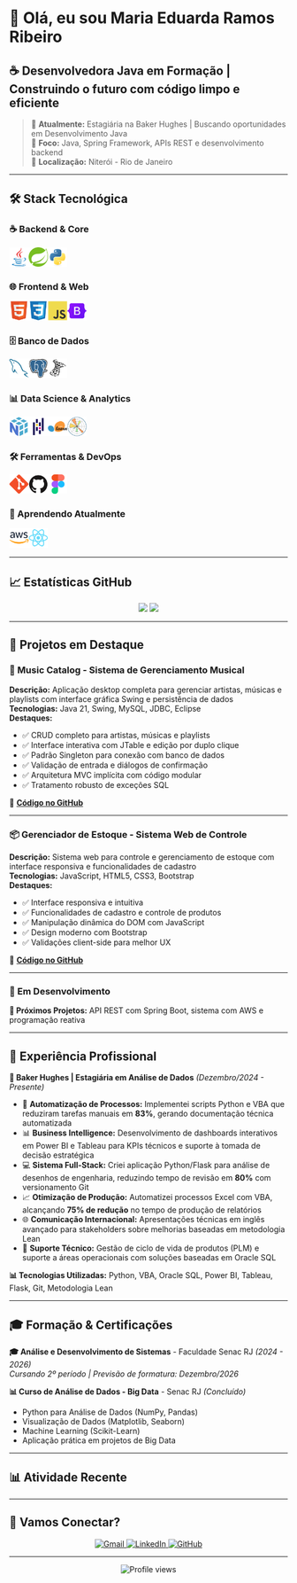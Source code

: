 # 👋 Olá, eu sou Maria Eduarda Ramos Ribeiro

## ☕ Desenvolvedora Java em Formação | Construindo o futuro com código limpo e eficiente

> 💼 **Atualmente:** Estagiária na Baker Hughes | Buscando oportunidades em Desenvolvimento Java  
> 🎯 **Foco:** Java, Spring Framework, APIs REST e desenvolvimento backend  
> 📍 **Localização:** Niterói - Rio de Janeiro

---

## 🛠️ Stack Tecnológica

### ☕ Backend & Core
<img src="./imagens/Java.png" alt="Design do Java" width="35"><img src="./imagens/Spring.png" alt="Design do Spring" width="35"><img src="./imagens/Python.png" alt="Design do Python" width="35">

### 🌐 Frontend & Web
<img src="./imagens/HTML5.png" alt="Design do HTML5" width="35"><img src="./imagens/CSS3.png" alt="Design do CSS3" width="35"><img src="./imagens/JavaScript.png" alt="Design do JavaScript" width="35"><img src="./imagens/Bootstrap.png" alt="Design do Bootstrap" width="35">

### 🗄️ Banco de Dados
<img src="./imagens/MySQL.png" alt="Design do MySql" width="35"><img src="./imagens/PostgresSQL.png" alt="Design do PostgresSql" width="35"><img src="./imagens/Microsoft SQL Server.png" alt="Design do Microsoft SQL Server" width="35">

### 📊 Data Science & Analytics
<img src="./imagens/NumPy.png" alt="Design do NumPy" width="35"><img src="./imagens/Pandas.png" alt="Design do Pandas" width="35"><img src="./imagens/scikit-learn.png" alt="Design do Scikit Learn" width="35"><img src="./imagens/Matplotlib.png" alt="Design do Matplotlib" width="35">

### 🛠️ Ferramentas & DevOps
<img src="./imagens/Git.png" alt="Design do Git" width="35"><img src="./imagens/GitHub.png" alt="Design do GitHub" width="35"><img src="./imagens/Figma.png" alt="Design do projeto no Figma" width="35">

### 🚀 Aprendendo Atualmente
<img src="./imagens/AWS.png" alt="Design do projeto no AWS" width="35"><img src="./imagens/React.png" alt="Design do projeto no React" width="35">

---

## 📈 Estatísticas GitHub

<div align="center">
  <img height="180em" src="https://github-readme-stats.vercel.app/api?username=mariaeramos18&show_icons=true&theme=tokyonight&include_all_commits=true&count_private=true"/>
  <img height="180em" src="https://github-readme-stats.vercel.app/api/top-langs/?username=mariaeramos18&layout=compact&langs_count=7&theme=tokyonight"/>
</div>

---

## 🎯 Projetos em Destaque

### 🎵 Music Catalog - Sistema de Gerenciamento Musical
**Descrição:** Aplicação desktop completa para gerenciar artistas, músicas e playlists com interface gráfica Swing e persistência de dados  
**Tecnologias:** Java 21, Swing, MySQL, JDBC, Eclipse  
**Destaques:** 
- ✅ CRUD completo para artistas, músicas e playlists
- ✅ Interface interativa com JTable e edição por duplo clique
- ✅ Padrão Singleton para conexão com banco de dados
- ✅ Validação de entrada e diálogos de confirmação
- ✅ Arquitetura MVC implícita com código modular
- ✅ Tratamento robusto de exceções SQL

🔗 **[Código no GitHub](https://github.com/mariaeramos18/MusicCatalog)**

---

### 📦 Gerenciador de Estoque - Sistema Web de Controle
**Descrição:** Sistema web para controle e gerenciamento de estoque com interface responsiva e funcionalidades de cadastro  
**Tecnologias:** JavaScript, HTML5, CSS3, Bootstrap  
**Destaques:**
- ✅ Interface responsiva e intuitiva
- ✅ Funcionalidades de cadastro e controle de produtos
- ✅ Manipulação dinâmica do DOM com JavaScript
- ✅ Design moderno com Bootstrap
- ✅ Validações client-side para melhor UX

🔗 **[Código no GitHub](https://github.com/mariaeramos18/proj-tecweb)**

---

### 🚀 Em Desenvolvimento
**🔄 Próximos Projetos:** API REST com Spring Boot, sistema com AWS e programação reativa

---

## 💼 Experiência Profissional

**🏢 Baker Hughes | Estagiária em Análise de Dados** *(Dezembro/2024 - Presente)*
- 🚀 **Automatização de Processos:** Implementei scripts Python e VBA que reduziram tarefas manuais em **83%**, gerando documentação técnica automatizada
- 📊 **Business Intelligence:** Desenvolvimento de dashboards interativos em Power BI e Tableau para KPIs técnicos e suporte à tomada de decisão estratégica
- 💻 **Sistema Full-Stack:** Criei aplicação Python/Flask para análise de desenhos de engenharia, reduzindo tempo de revisão em **80%** com versionamento Git
- 📈 **Otimização de Produção:** Automatizei processos Excel com VBA, alcançando **75% de redução** no tempo de produção de relatórios
- 🌐 **Comunicação Internacional:** Apresentações técnicas em inglês avançado para stakeholders sobre melhorias baseadas em metodologia Lean
- 🔧 **Suporte Técnico:** Gestão de ciclo de vida de produtos (PLM) e suporte a áreas operacionais com soluções baseadas em Oracle SQL

**📊 Tecnologias Utilizadas:** Python, VBA, Oracle SQL, Power BI, Tableau, Flask, Git, Metodologia Lean

---

## 🎓 Formação & Certificações

**🎓 Análise e Desenvolvimento de Sistemas** - Faculdade Senac RJ *(2024 - 2026)*  
*Cursando 2º período | Previsão de formatura: Dezembro/2026*

**📊 Curso de Análise de Dados - Big Data** - Senac RJ *(Concluído)*
- Python para Análise de Dados (NumPy, Pandas)
- Visualização de Dados (Matplotlib, Seaborn) 
- Machine Learning (Scikit-Learn)
- Aplicação prática em projetos de Big Data

---

## 📊 Atividade Recente

<!--START_SECTION:activity-->
<!--END_SECTION:activity-->

---

## 🤝 Vamos Conectar?

<div align="center">
  <a href="mailto:mariaeramos18@gmail.com">
    <img src="https://img.shields.io/badge/Gmail-D14836?style=for-the-badge&logo=gmail&logoColor=white" alt="Gmail"/>
  </a>
  <a href="https://linkedin.com/in/maria-eduarda-ramos-ribeiro">
    <img src="https://img.shields.io/badge/LinkedIn-0077B5?style=for-the-badge&logo=linkedin&logoColor=white" alt="LinkedIn"/>
  </a>
  <a href="https://github.com/mariaeramos18">
    <img src="https://img.shields.io/badge/GitHub-100000?style=for-the-badge&logo=github&logoColor=white" alt="GitHub"/>
  </a>
</div>

---

<div align="center">
  <img src="https://komarev.com/ghpvc/?username=mariaeramos18&color=blueviolet&style=for-the-badge" alt="Profile views"/>
</div>
